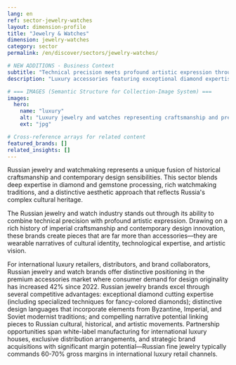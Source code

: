 ```yaml
---
lang: en
ref: sector-jewelry-watches
layout: dimension-profile
title: "Jewelry & Watches"
dimension: jewelry-watches
category: sector
permalink: /en/discover/sectors/jewelry-watches/

# NEW ADDITIONS - Business Context
subtitle: "Technical precision meets profound artistic expression through imperial craftsmanship and contemporary design innovation"
description: "Luxury accessories featuring exceptional diamond expertise, distinctive cultural design languages, commanding 60-70% gross margins internationally."

# === IMAGES (Semantic Structure for Collection-Image System) ===
images:
  hero:
    name: "luxury"
    alt: "Luxury jewelry and watches representing craftsmanship and premium design"
    ext: "jpg"

# Cross-reference arrays for related content
featured_brands: []
related_insights: []
---
```


Russian jewelry and watchmaking represents a unique fusion of historical craftsmanship and contemporary design sensibilities. This sector blends deep expertise in diamond and gemstone processing, rich watchmaking traditions, and a distinctive aesthetic approach that reflects Russia's complex cultural heritage.

The Russian jewelry and watch industry stands out through its ability to combine technical precision with profound artistic expression. Drawing on a rich history of imperial craftsmanship and contemporary design innovation, these brands create pieces that are far more than accessories—they are wearable narratives of cultural identity, technological expertise, and artistic vision.

For international luxury retailers, distributors, and brand collaborators, Russian jewelry and watch brands offer distinctive positioning in the premium accessories market where consumer demand for design originality has increased 42% since 2022. Russian jewelry brands excel through several competitive advantages: exceptional diamond cutting expertise (including specialized techniques for fancy-colored diamonds); distinctive design languages that incorporate elements from Byzantine, Imperial, and Soviet modernist traditions; and compelling narrative potential linking pieces to Russian cultural, historical, and artistic movements. Partnership opportunities span white-label manufacturing for international luxury houses, exclusive distribution arrangements, and strategic brand acquisitions with significant margin potential—Russian fine jewelry typically commands 60-70% gross margins in international luxury retail channels.
